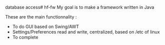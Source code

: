 database access# hf-fw
My goal is to make a framework written in Java

These are the main functionnality :
- To do GUI based on Swing/AWT
- Settings/Preferences read and write, centralized, based on /etc of linux
- To complete
